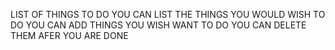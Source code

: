 <!-- SUMMMARY  -->
LIST OF THINGS TO DO
YOU CAN LIST THE THINGS YOU WOULD WISH TO DO
YOU CAN ADD THINGS YOU WISH WANT TO DO
YOU CAN DELETE THEM AFER YOU ARE DONE
